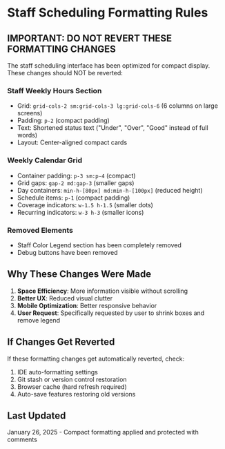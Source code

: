 # Staff Scheduling Formatting Rules

## IMPORTANT: DO NOT REVERT THESE FORMATTING CHANGES

The staff scheduling interface has been optimized for compact display. These changes should NOT be reverted:

### Staff Weekly Hours Section
- Grid: `grid-cols-2 sm:grid-cols-3 lg:grid-cols-6` (6 columns on large screens)
- Padding: `p-2` (compact padding)
- Text: Shortened status text ("Under", "Over", "Good" instead of full words)
- Layout: Center-aligned compact cards

### Weekly Calendar Grid
- Container padding: `p-3 sm:p-4` (compact)
- Grid gaps: `gap-2 md:gap-3` (smaller gaps)
- Day containers: `min-h-[80px] md:min-h-[100px]` (reduced height)
- Schedule items: `p-1` (compact padding)
- Coverage indicators: `w-1.5 h-1.5` (smaller dots)
- Recurring indicators: `w-3 h-3` (smaller icons)

### Removed Elements
- Staff Color Legend section has been completely removed
- Debug buttons have been removed

## Why These Changes Were Made
1. **Space Efficiency**: More information visible without scrolling
2. **Better UX**: Reduced visual clutter
3. **Mobile Optimization**: Better responsive behavior
4. **User Request**: Specifically requested by user to shrink boxes and remove legend

## If Changes Get Reverted
If these formatting changes get automatically reverted, check:
1. IDE auto-formatting settings
2. Git stash or version control restoration
3. Browser cache (hard refresh required)
4. Auto-save features restoring old versions

## Last Updated
January 26, 2025 - Compact formatting applied and protected with comments